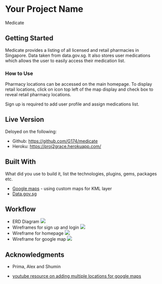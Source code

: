 # Your Project Name

Medicate

## Getting Started

Medicate provides a listing of all licensed and retail pharmacies in Singapore. Data taken from data.gov.sg. It also stores user medications which allows the user to easily access their medication list.

### How to Use

Pharmacy locations can be accessed on the main homepage. To display retail locations, click on icon top left of the map display and check box to reveal retail pharmacy locations.

Sign up is required to add user profile and assign medications list.

## Live Version

Deloyed on the following:

- Github: <https://github.com/G174/medicate>
- Heroku: <https://proj2grace.herokuapp.com/>

## Built With

What did you use to build it, list the technologies, plugins, gems, packages etc.

- [Google maps](https://www.google.com.sg/maps/@1.3462799,103.7592919,11z/data=!4m2!6m1!1s1-WIuuq1TjhOCQnTIWv_hRsvzCeg?hl=en) - using custom maps for KML layer
- [Data.gov.sg](https://data.gov.sg/dataset/listing-of-licensed-pharmacies?view_id=1a13c7da-a4a8-4808-b34b-eca95eef94a4&resource_id=16db7800-d81e-4d0d-9d59-936f2c10d668)

## Workflow

- ERD Diagram ![](/public/assets/images/erd.jpeg)
- Wireframes for sign up and login ![](/public/assets/images/medicate_sl.jpeg)
- Wireframe for homepage ![](/public/assets/images/medicate_home.jpeg)
- Wireframe for google map ![](/public/assets/images/medicate_map.jpeg)

## Acknowledgments

- Prima, Alex and Shumin

- [youtube resource on adding multiple locations for google maps](https://www.youtube.com/watch?v=gYa8PtGi4GY)
